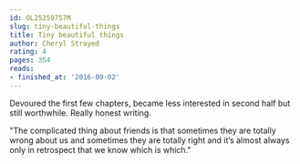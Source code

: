 ```yaml
---
id: OL25259757M
slug: tiny-beautiful-things
title: Tiny beautiful things
author: Cheryl Strayed
rating: 4
pages: 354
reads:
- finished_at: '2016-09-02'
---
```

Devoured the first few chapters, became less interested in second half but still worthwhile. Really honest writing.

"The complicated thing about friends is that sometimes they are totally wrong about us and sometimes they are totally right and it’s almost always only in retrospect that we know which is which."
